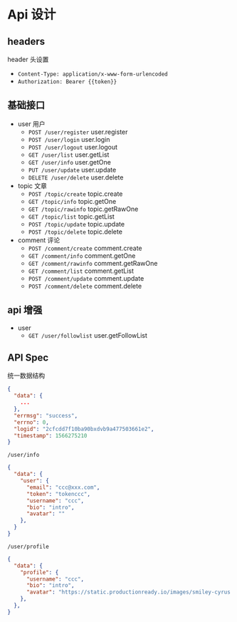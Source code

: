 # Api 设计

## headers

header 头设置

- `Content-Type: application/x-www-form-urlencoded`
- `Authorization: Bearer {{token}}`

## 基础接口

- user 用户
  - `POST /user/register`   user.register
  - `POST /user/login`      user.login
  - `POST /user/logout`     user.logout
  - `GET /user/list`        user.getList
  - `GET /user/info`        user.getOne
  - `PUT /user/update`      user.update
  - `DELETE /user/delete`   user.delete
- topic 文章
  - `POST /topic/create`    topic.create
  - `GET /topic/info`       topic.getOne
  - `GET /topic/rawinfo`    topic.getRawOne
  - `GET /topic/list`       topic.getList
  - `POST /topic/update`    topic.update
  - `POST /topic/delete`    topic.delete
- comment 评论
  - `POST /comment/create`  comment.create
  - `GET /comment/info`     comment.getOne
  - `GET /comment/rawinfo`  comment.getRawOne
  - `GET /comment/list`     comment.getList
  - `POST /comment/update`  comment.update
  - `POST /comment/delete`  comment.delete

## api 增强

- user
  - `GET /user/followlist` user.getFollowList

## API Spec

统一数据结构

```json
{
  "data": {
    ...
  },
  "errmsg": "success",
  "errno": 0,
  "logid": "2cfcdd7f10ba90bxdvb9a477503661e2",
  "timestamp": 1566275210
}
```

`/user/info`

```json
{
  "data": {
    "user": {
      "email": "ccc@xxx.com",
      "token": "tokenccc",
      "username": "ccc",
      "bio": "intro",
      "avatar": ""
    },
  }
}
```

`/user/profile`

```json
{
  "data": {
    "profile": {
      "username": "ccc",
      "bio": "intro",
      "avatar": "https://static.productionready.io/images/smiley-cyrus.jpg"
    },
  },
}
```
